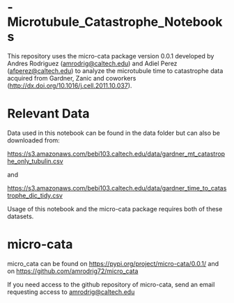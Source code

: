 # -Microtubule_Catastrophe_Notebooks

This repository uses the micro-cata package version 0.0.1 developed by Andres Rodriguez (amrodrig@caltech.edu) and Adiel Perez (afperez@caltech.edu) to analyze the microtubule time to catastrophe data acquired from Gardner, Zanic and coworkers (http://dx.doi.org/10.1016/j.cell.2011.10.037). 

# Relevant Data
Data used in this notebook can be found in the data folder but can also be downloaded from:

https://s3.amazonaws.com/bebi103.caltech.edu/data/gardner_mt_catastrophe_only_tubulin.csv

and

https://s3.amazonaws.com/bebi103.caltech.edu/data/gardner_time_to_catastrophe_dic_tidy.csv

Usage of this notebook and the micro-cata package requires both of these datasets. 

# micro-cata
micro_cata can be found on https://pypi.org/project/micro-cata/0.0.1/ and on https://github.com/amrodrig72/micro_cata

If you need access to the github repository of micro-cata, send an email requesting access to amrodrig@caltech.edu 
